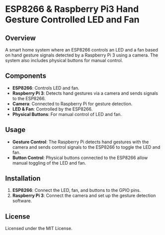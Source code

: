 # ESP8266 & Raspberry Pi3 Hand Gesture Controlled LED and Fan

## Overview

A smart home system where an ESP8266 controls an LED and a fan based on hand gesture signals detected by a Raspberry Pi 3 using a camera. The system also includes physical buttons for manual control.

## Components

- **ESP8266**: Controls LED and fan.
- **Raspberry Pi 3**: Detects hand gestures via a camera and sends signals to the ESP8266.
- **Camera**: Connected to Raspberry Pi for gesture detection.
- **LED & Fan**: Controlled by the ESP8266.
- **Physical Buttons**: For manual control of LED and fan.

## Usage

- **Gesture Control**: The Raspberry Pi detects hand gestures with the camera and sends control signals to the ESP8266 to toggle the LED and fan.
- **Button Control**: Physical buttons connected to the ESP8266 allow manual toggling of the LED and fan.

## Installation

1. **ESP8266**: Connect the LED, fan, and buttons to the GPIO pins.
2. **Raspberry Pi 3**: Connect the camera and set up the gesture detection software.

## License

Licensed under the MIT License.

